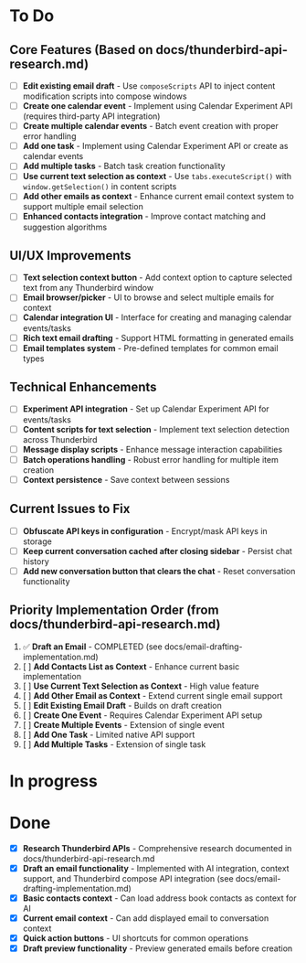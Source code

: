 # To Do

## Core Features (Based on docs/thunderbird-api-research.md)
- [ ] **Edit existing email draft** - Use `composeScripts` API to inject content modification scripts into compose windows
- [ ] **Create one calendar event** - Implement using Calendar Experiment API (requires third-party API integration)
- [ ] **Create multiple calendar events** - Batch event creation with proper error handling
- [ ] **Add one task** - Implement using Calendar Experiment API or create as calendar events
- [ ] **Add multiple tasks** - Batch task creation functionality
- [ ] **Use current text selection as context** - Use `tabs.executeScript()` with `window.getSelection()` in content scripts
- [ ] **Add other emails as context** - Enhance current email context system to support multiple email selection
- [ ] **Enhanced contacts integration** - Improve contact matching and suggestion algorithms

## UI/UX Improvements
- [ ] **Text selection context button** - Add context option to capture selected text from any Thunderbird window
- [ ] **Email browser/picker** - UI to browse and select multiple emails for context
- [ ] **Calendar integration UI** - Interface for creating and managing calendar events/tasks
- [ ] **Rich text email drafting** - Support HTML formatting in generated emails
- [ ] **Email templates system** - Pre-defined templates for common email types

## Technical Enhancements  
- [ ] **Experiment API integration** - Set up Calendar Experiment API for events/tasks
- [ ] **Content scripts for text selection** - Implement text selection detection across Thunderbird
- [ ] **Message display scripts** - Enhance message interaction capabilities
- [ ] **Batch operations handling** - Robust error handling for multiple item creation
- [ ] **Context persistence** - Save context between sessions

## Current Issues to Fix
- [ ] **Obfuscate API keys in configuration** - Encrypt/mask API keys in storage
- [ ] **Keep current conversation cached after closing sidebar** - Persist chat history
- [ ] **Add new conversation button that clears the chat** - Reset conversation functionality

## Priority Implementation Order (from docs/thunderbird-api-research.md)
1. ✅ **Draft an Email** - COMPLETED (see docs/email-drafting-implementation.md)
2. [ ] **Add Contacts List as Context** - Enhance current basic implementation
3. [ ] **Use Current Text Selection as Context** - High value feature
4. [ ] **Add Other Email as Context** - Extend current single email support  
5. [ ] **Edit Existing Email Draft** - Builds on draft creation
6. [ ] **Create One Event** - Requires Calendar Experiment API setup
7. [ ] **Create Multiple Events** - Extension of single event
8. [ ] **Add One Task** - Limited native API support
9. [ ] **Add Multiple Tasks** - Extension of single task

# In progress

# Done
- [x] **Research Thunderbird APIs** - Comprehensive research documented in docs/thunderbird-api-research.md
- [x] **Draft an email functionality** - Implemented with AI integration, context support, and Thunderbird compose API integration (see docs/email-drafting-implementation.md)
- [x] **Basic contacts context** - Can load address book contacts as context for AI
- [x] **Current email context** - Can add displayed email to conversation context
- [x] **Quick action buttons** - UI shortcuts for common operations
- [x] **Draft preview functionality** - Preview generated emails before creation